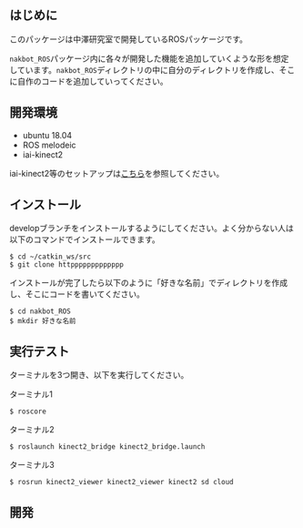 ## はじめに

このパッケージは中澤研究室で開発しているROSパッケージです。

`nakbot_ROS`パッケージ内に各々が開発した機能を追加していくような形を想定しています。`nakbot_ROS`ディレクトリの中に自分のディレクトリを作成し、そこに自作のコードを追加していってください。

## 開発環境

- ubuntu 18.04
- ROS melodeic
- iai-kinect2

iai-kinect2等のセットアップは[こちら](https://qiita.com/keinko/items/5ed026c46f6b308701af)を参照してください。

## インストール

developブランチをインストールするようにしてください。よく分からない人は以下のコマンドでインストールできます。

```
$ cd ~/catkin_ws/src
$ git clone httppppppppppppp
```

インストールが完了したら以下のように「好きな名前」でディレクトリを作成し、そこにコードを書いてください。　

```
$ cd nakbot_ROS
$ mkdir 好きな名前
```

## 実行テスト

ターミナルを3つ開き、以下を実行してください。

ターミナル1
```
$ roscore
```

ターミナル2
```
$ roslaunch kinect2_bridge kinect2_bridge.launch
```

ターミナル3
```
$ rosrun kinect2_viewer kinect2_viewer kinect2 sd cloud
```

## 開発
